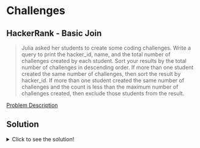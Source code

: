 # Challenges
## HackerRank - Basic Join
> Julia asked her students to create some coding challenges. 
> Write a query to print the hacker_id, name, and the total number of challenges created by each student. 
> Sort your results by the total number of challenges in descending order. 
> If more than one student created the same number of challenges, then sort the result by hacker_id. 
> If more than one student created the same number of challenges and the count is less than the maximum number of challenges created, then exclude those students from the result.

[Problem Description](https://www.hackerrank.com/challenges/challenges/problem?isFullScreen=true)

## Solution
<details>
  <summary>Click to see the solution!</summary>

```sql
SELECT C.hacker_id, H.name, COUNT(C.challenge_id) AS totnumchal
FROM Hackers AS H
INNER JOIN Challenges AS C
ON H.hacker_id = C.hacker_id
GROUP BY C.hacker_id, H.name
HAVING totnumchal = (SELECT COUNT(C1.challenge_id)
                     FROM Challenges AS C1
                     GROUP BY C1.hacker_id
                     ORDER BY COUNT(*) DESC LIMIT 1) OR
       totnumchal NOT IN (SELECT COUNT(C2.challenge_id)
                          FROM Challenges AS C2
                          GROUP BY C2.hacker_id
                          HAVING C2.hacker_id != C.hacker_id)
ORDER BY totnumchal DESC, C.hacker_id;
```
Note:
- The chunck of code seen below selects unique hacker_id(s)
SELECT COUNT(C2.challenge_id)
FROM Challenges AS C2
GROUP BY C2.hacker_id
HAVING C2.hacker_id != C.hacker_id

- The part of code below selects unique number of challenge_id from unique hacker_id
totnumchal NOT IN (~) 
</details>
